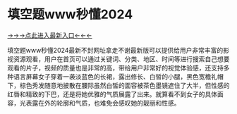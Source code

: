 # 填空题www秒懂2024

<a href="https://h8t8.top ">→→→点此进入最新入口←←←</a>


填空题www秒懂2024最新不封网址拿走不谢最新版可以提供给用户非常丰富的影视资源观看，用户在首页可以通过关键词、分类、地区、时间等进行搜索自己想要观看的片子，视频的质量也是非常的高，带给用户非常好的视觉体验感，还支持多种语言屏幕女子穿着一袭淡蓝色的长裙，露出修长、白皙的小腿，黑色宽檐礼帽下，棕色秀发随意地披散在腰际虽然白皙的面容被茶色墨镜遮住了大半，但性感的红唇和精致的下巴，还是将她优雅的气质展露了出来。就算看不到女子的具体面容，光表露在外的轮廓和气质，也难免会感叹她的靓丽和性感。
